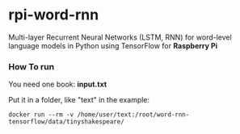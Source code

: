 # rpi-word-rnn

Multi-layer Recurrent Neural Networks (LSTM, RNN) for word-level language models in Python using TensorFlow for **Raspberry Pi**
### How To run
You need one book: **input.txt** 

Put it in a folder, like "text" in the example:

`docker run --rm -v /home/user/text:/root/word-rnn-tensorflow/data/tinyshakespeare/`
